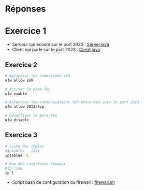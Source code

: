 # Réponses 

# Exercice 1

- Serveur qui écoute sur le port 2023 : [Server.java](./Server.java)
- Client qui parle sur le port 2023 : [Client.java](./Client.java)

## Exercice 2

```bash
# Autoriser les connexions ssh
ufw allow ssh

# Activer le pare-feu
ufw enable

# Autoriser les communications TCP entrantes vers le port 2023
ufw allow 2023/tcp

# Désactiver le pare-feu
ufw disable
```

## Exercice 3


```bash
# Liste des règles
#iptables --list
iptables -L

# Nom des interfaces réseaux
#ip link
ip l
```

- Script bash de configuration du firewall : [firewall.sh](./firewall.sh)

